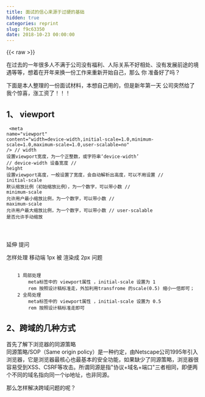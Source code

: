 ```yaml
---
title: 面试的信心来源于过硬的基础
hidden: true
categories: reprint
slug: f9c63350
date: 2018-10-23 00:00:00
---
```


{{< raw >}}

                    
<p>在过去的一年很多人不满于公司没有福利、人际关系不好相处、没有发展前途的境遇等等，想着在开年来换一份工作来重新开始自己，那么 你 准备好了吗？</p>
<p>下面是本人整理的一份面试材料，本想自己用的，但是新年第一天 公司突然给了我个惊喜，涨工资了！！！</p>
<h2 id="articleHeader0">1、 viewport</h2>
<div class="widget-codetool" style="display:none;">
      <div class="widget-codetool--inner">
      <span class="selectCode code-tool" data-toggle="tooltip" data-placement="top" title="" data-original-title="全选"></span>
      <span type="button" class="copyCode code-tool" data-toggle="tooltip" data-placement="top" data-clipboard-text="    <meta name=&quot;viewport&quot; content=&quot;width=device-width,initial-scale=1.0,minimum-scale=1.0,maximum-scale=1.0,user-scalable=no&quot; />
    // width    设置viewport宽度，为一个正整数，或字符串‘device-width’
    // device-width  设备宽度
    // height   设置viewport高度，一般设置了宽度，会自动解析出高度，可以不用设置
    // initial-scale    默认缩放比例（初始缩放比例），为一个数字，可以带小数
    // minimum-scale    允许用户最小缩放比例，为一个数字，可以带小数
    // maximum-scale    允许用户最大缩放比例，为一个数字，可以带小数
    // user-scalable    是否允许手动缩放

" title="" data-original-title="复制"></span>
      <span type="button" class="saveToNote code-tool" data-toggle="tooltip" data-placement="top" title="" data-original-title="放进笔记"></span>
      </div>
      </div><pre class="hljs maxima"><code>    &lt;meta name=<span class="hljs-string">"viewport"</span> <span class="hljs-built_in">content</span>=<span class="hljs-string">"width=device-width,initial-scale=1.0,minimum-scale=1.0,maximum-scale=1.0,user-scalable=no"</span> /&gt;
    // <span class="hljs-built_in">width</span>    设置viewport宽度，为一个正整数，或字符串‘device-<span class="hljs-built_in">width</span>’
    // device-<span class="hljs-built_in">width</span>  设备宽度
    // <span class="hljs-built_in">height</span>   设置viewport高度，一般设置了宽度，会自动解析出高度，可以不用设置
    // initial-<span class="hljs-built_in">scale</span>    默认缩放比例（初始缩放比例），为一个数字，可以带小数
    // minimum-<span class="hljs-built_in">scale</span>    允许用户最小缩放比例，为一个数字，可以带小数
    // maximum-<span class="hljs-built_in">scale</span>    允许用户最大缩放比例，为一个数字，可以带小数
    // user-scalable    是否允许手动缩放

</code></pre>
<p>延伸 提问</p>
<p>怎样处理 移动端 1px 被 渲染成 2px 问题</p>
<div class="widget-codetool" style="display:none;">
      <div class="widget-codetool--inner">
      <span class="selectCode code-tool" data-toggle="tooltip" data-placement="top" title="" data-original-title="全选"></span>
      <span type="button" class="copyCode code-tool" data-toggle="tooltip" data-placement="top" data-clipboard-text="
    1 局部处理
        meta标签中的 viewport属性 ，initial-scale 设置为 1 
        rem 按照设计稿标准走，外加利用transfrome 的scale(0.5) 缩小一倍即可；
    2 全局处理
        meta标签中的 viewport属性 ，initial-scale 设置为 0.5
        rem 按照设计稿标准走即可" title="" data-original-title="复制"></span>
      <span type="button" class="saveToNote code-tool" data-toggle="tooltip" data-placement="top" title="" data-original-title="放进笔记"></span>
      </div>
      </div><pre class="hljs dos"><code>
    <span class="hljs-number">1</span> 局部处理
        meta标签中的 viewport属性 ，initial-scale 设置为 <span class="hljs-number">1</span> 
<span class="hljs-comment">        rem 按照设计稿标准走，外加利用transfrome 的scale(0.5) 缩小一倍即可；</span>
    <span class="hljs-number">2</span> 全局处理
        meta标签中的 viewport属性 ，initial-scale 设置为 <span class="hljs-number">0</span>.<span class="hljs-number">5</span>
<span class="hljs-comment">        rem 按照设计稿标准走即可</span></code></pre>
<h2 id="articleHeader1">2、跨域的几种方式</h2>
<p>首先了解下浏览器的同源策略<br>   同源策略/SOP（Same origin policy）是一种约定，由Netscape公司1995年引入浏览器，它是浏览器最核心也最基本的安全功能，如果缺少了同源策略，浏览器很容易受到XSS、CSRF等攻击。所谓同源是指"协议+域名+端口"三者相同，即便两个不同的域名指向同一个ip地址，也非同源。</p>
<p>那么怎样解决跨域问题的呢？</p>
<div class="widget-codetool" style="display:none;">
      <div class="widget-codetool--inner">
      <span class="selectCode code-tool" data-toggle="tooltip" data-placement="top" title="" data-original-title="全选"></span>
      <span type="button" class="copyCode code-tool" data-toggle="tooltip" data-placement="top" data-clipboard-text="    1 通过jsonp跨域
        1.）原生实现：
         <script>
            var script = document.createElement('script');
            script.type = 'text/javascript';
        
            // 传参并指定回调执行函数为onBack
            script.src = 'http://www.....:8080/login?user=admin&amp;callback=onBack';
            document.head.appendChild(script);
        
            // 回调执行函数
            function onBack(res) {
                alert(JSON.stringify(res));
            }
         </script>
    2、 document.domain + iframe跨域  
        此方案仅限主域相同，子域不同的跨域应用场景。
        1.）父窗口：(http://www.domain.com/a.html)

            <iframe id=&quot;iframe&quot; src=&quot;http://child.domain.com/b.html&quot;></iframe>
            <script>
                document.domain = 'domain.com';
                var user = 'admin';
            </script>
            2.）子窗口：(http://child.domain.com/b.html)
            
            <script>
                document.domain = 'domain.com';
                // 获取父窗口中变量
                alert('get js data from parent ---> ' + window.parent.user);
            </script>

        弊端：请看下面渲染加载优化

    3、 nginx代理跨域
    4、 nodejs中间件代理跨域
    5、 后端在头部信息里面设置安全域名
    
    更多跨域的具体内容请看  https://segmentfault.com/a/1190000011145364
    " title="" data-original-title="复制"></span>
      <span type="button" class="saveToNote code-tool" data-toggle="tooltip" data-placement="top" title="" data-original-title="放进笔记"></span>
      </div>
      </div><pre class="hljs xml"><code>    1 通过jsonp跨域
        1.）原生实现：
         <span class="hljs-tag">&lt;<span class="hljs-name">script</span>&gt;</span><span class="javascript">
            <span class="hljs-keyword">var</span> script = <span class="hljs-built_in">document</span>.createElement(<span class="hljs-string">'script'</span>);
            script.type = <span class="hljs-string">'text/javascript'</span>;
        
            <span class="hljs-comment">// 传参并指定回调执行函数为onBack</span>
            script.src = <span class="hljs-string">'http://www.....:8080/login?user=admin&amp;callback=onBack'</span>;
            <span class="hljs-built_in">document</span>.head.appendChild(script);
        
            <span class="hljs-comment">// 回调执行函数</span>
            <span class="hljs-function"><span class="hljs-keyword">function</span> <span class="hljs-title">onBack</span>(<span class="hljs-params">res</span>) </span>{
                alert(<span class="hljs-built_in">JSON</span>.stringify(res));
            }
         </span><span class="hljs-tag">&lt;/<span class="hljs-name">script</span>&gt;</span>
    2、 document.domain + iframe跨域  
        此方案仅限主域相同，子域不同的跨域应用场景。
        1.）父窗口：(http://www.domain.com/a.html)

            <span class="hljs-tag">&lt;<span class="hljs-name">iframe</span> <span class="hljs-attr">id</span>=<span class="hljs-string">"iframe"</span> <span class="hljs-attr">src</span>=<span class="hljs-string">"http://child.domain.com/b.html"</span>&gt;</span><span class="hljs-tag">&lt;/<span class="hljs-name">iframe</span>&gt;</span>
            <span class="hljs-tag">&lt;<span class="hljs-name">script</span>&gt;</span><span class="javascript">
                <span class="hljs-built_in">document</span>.domain = <span class="hljs-string">'domain.com'</span>;
                <span class="hljs-keyword">var</span> user = <span class="hljs-string">'admin'</span>;
            </span><span class="hljs-tag">&lt;/<span class="hljs-name">script</span>&gt;</span>
            2.）子窗口：(http://child.domain.com/b.html)
            
            <span class="hljs-tag">&lt;<span class="hljs-name">script</span>&gt;</span><span class="javascript">
                <span class="hljs-built_in">document</span>.domain = <span class="hljs-string">'domain.com'</span>;
                <span class="hljs-comment">// 获取父窗口中变量</span>
                alert(<span class="hljs-string">'get js data from parent ---&gt; '</span> + <span class="hljs-built_in">window</span>.parent.user);
            </span><span class="hljs-tag">&lt;/<span class="hljs-name">script</span>&gt;</span>

        弊端：请看下面渲染加载优化

    3、 nginx代理跨域
    4、 nodejs中间件代理跨域
    5、 后端在头部信息里面设置安全域名
    
    更多跨域的具体内容请看  https://segmentfault.com/a/1190000011145364
    </code></pre>
<h2 id="articleHeader2">3、 渲染优化</h2>
<div class="widget-codetool" style="display:none;">
      <div class="widget-codetool--inner">
      <span class="selectCode code-tool" data-toggle="tooltip" data-placement="top" title="" data-original-title="全选"></span>
      <span type="button" class="copyCode code-tool" data-toggle="tooltip" data-placement="top" data-clipboard-text="    1.禁止使用iframe（阻塞父文档onload事件）；
        *iframe会阻塞主页面的Onload事件；
        *搜索引擎的检索程序无法解读这种页面，不利于SEO;
        *iframe和主页面共享连接池，而浏览器对相同域的连接有限制，所以会影响页面的并行加载。

        使用iframe之前需要考虑这两个缺点。如果需要使用iframe，最好是通过javascript
        动态给iframe添加src属性值，这样可以绕开以上两个问题。

    2.禁止使用gif图片实现loading效果（降低CPU消耗，提升渲染性能）；
    3、使用CSS3代码代替JS动画（尽可能避免重绘重排以及回流）；
    4、对于一些小图标，可以使用base64位编码，以减少网络请求。但不建议大图使用，比较耗费CPU；
            小图标优势在于：
                1.减少HTTP请求；
                2.避免文件跨域；
                3.修改及时生效；

    5、页面头部的<style></style> 会阻塞页面；（因为 Renderer进程中 JS线程和渲染线程是互斥的）；
    6、页面头部<script</script> 会阻塞页面；（因为 Renderer进程中 JS线程和渲染线程是互斥的）；
    7、页面中空的 href 和 src 会阻塞页面其他资源的加载 (阻塞下载进程)；
    
    8、网页Gzip，CDN托管，data缓存 ，图片服务器；
    9、前端模板 JS+数据，减少由于HTML标签导致的带宽浪费，前端用变量保存AJAX请求结果，每次操作本地变量，不用请求，减少请求次数
    10、用innerHTML代替DOM操作，减少DOM操作次数，优化javascript性能。
    11、当需要设置的样式很多时设置className而不是直接操作style。
    12、少用全局变量、缓存DOM节点查找的结果。减少IO读取操作。
    13、避免使用CSS Expression（css表达式)又称Dynamic properties(动态属性)。
    14、图片预加载，将样式表放在顶部，将脚本放在底部  加上时间戳。

    15、 避免在页面的主体布局中使用table，table要等其中的内容完全下载之后才会显示出来，显示比div+css布局慢。
        对普通的网站有一个统一的思路，就是尽量向前端优化、减少数据库操作、减少磁盘IO。
            向前端优化指的是，在不影响功能和体验的情况下，能在浏览器执行的不要在服务端执行，
            能在缓存服务器上直接返回的不要到应用服务器，程序能直接取得的结果不要到外部取得，
            本机内能取得的数据不要到远程取，内存能取到的不要到磁盘取，缓存中有的不要去数据库查询。
            减少数据库操作指减少更新次数、缓存结果减少查询次数、将数据库执行的操作尽可能的让你的程序完成（例如join查询），
            减少磁盘IO指尽量不使用文件系统作为缓存、减少读写文件次数等。程序优化永远要优化慢的部分，换语言是无法“优化”的。
            " title="" data-original-title="复制"></span>
      <span type="button" class="saveToNote code-tool" data-toggle="tooltip" data-placement="top" title="" data-original-title="放进笔记"></span>
      </div>
      </div><pre class="hljs lsl"><code>    <span class="hljs-number">1.</span>禁止使用iframe（阻塞父文档onload事件）；
        *iframe会阻塞主页面的Onload事件；
        *搜索引擎的检索程序无法解读这种页面，不利于SEO;
        *iframe和主页面共享连接池，而浏览器对相同域的连接有限制，所以会影响页面的并行加载。

        使用iframe之前需要考虑这两个缺点。如果需要使用iframe，最好是通过javascript
        动态给iframe添加src属性值，这样可以绕开以上两个问题。

    <span class="hljs-number">2.</span>禁止使用gif图片实现loading效果（降低CPU消耗，提升渲染性能）；
    <span class="hljs-number">3</span>、使用CSS3代码代替JS动画（尽可能避免重绘重排以及回流）；
    <span class="hljs-number">4</span>、对于一些小图标，可以使用base64位编码，以减少网络请求。但不建议大图使用，比较耗费CPU；
            小图标优势在于：
                <span class="hljs-number">1.</span>减少HTTP请求；
                <span class="hljs-number">2.</span>避免文件跨域；
                <span class="hljs-number">3.</span>修改及时生效；

    <span class="hljs-number">5</span>、页面头部的&lt;style&gt;&lt;/style&gt; 会阻塞页面；（因为 Renderer进程中 JS线程和渲染线程是互斥的）；
    <span class="hljs-number">6</span>、页面头部&lt;script&lt;/script&gt; 会阻塞页面；（因为 Renderer进程中 JS线程和渲染线程是互斥的）；
    <span class="hljs-number">7</span>、页面中空的 href 和 src 会阻塞页面其他资源的加载 (阻塞下载进程)；
    
    <span class="hljs-number">8</span>、网页Gzip，CDN托管，data缓存 ，图片服务器；
    <span class="hljs-number">9</span>、前端模板 JS+数据，减少由于HTML标签导致的带宽浪费，前端用变量保存AJAX请求结果，每次操作本地变量，不用请求，减少请求次数
    <span class="hljs-number">10</span>、用innerHTML代替DOM操作，减少DOM操作次数，优化javascript性能。
    <span class="hljs-number">11</span>、当需要设置的样式很多时设置className而不是直接操作style。
    <span class="hljs-number">12</span>、少用全局变量、缓存DOM节点查找的结果。减少IO读取操作。
    <span class="hljs-number">13</span>、避免使用CSS Expression（css表达式)又称Dynamic properties(动态属性)。
    <span class="hljs-number">14</span>、图片预加载，将样式表放在顶部，将脚本放在底部  加上时间戳。

    <span class="hljs-number">15</span>、 避免在页面的主体布局中使用table，table要等其中的内容完全下载之后才会显示出来，显示比div+css布局慢。
        对普通的网站有一个统一的思路，就是尽量向前端优化、减少数据库操作、减少磁盘IO。
            向前端优化指的是，在不影响功能和体验的情况下，能在浏览器执行的不要在服务端执行，
            能在缓存服务器上直接返回的不要到应用服务器，程序能直接取得的结果不要到外部取得，
            本机内能取得的数据不要到远程取，内存能取到的不要到磁盘取，缓存中有的不要去数据库查询。
            减少数据库操作指减少更新次数、缓存结果减少查询次数、将数据库执行的操作尽可能的让你的程序完成（例如join查询），
            减少磁盘IO指尽量不使用文件系统作为缓存、减少读写文件次数等。程序优化永远要优化慢的部分，换语言是无法“优化”的。
            </code></pre>
<h2 id="articleHeader3">4、事件的各个阶段</h2>
<div class="widget-codetool" style="display:none;">
      <div class="widget-codetool--inner">
      <span class="selectCode code-tool" data-toggle="tooltip" data-placement="top" title="" data-original-title="全选"></span>
      <span type="button" class="copyCode code-tool" data-toggle="tooltip" data-placement="top" data-clipboard-text="1：捕获阶段 ---> 2：目标阶段 ---> 3：冒泡阶段
document   ---> target目标 ----> document

由此，addEventListener的第三个参数设置为true和false的区别已经非常清晰了：

true表示该元素在事件的“捕获阶段”（由外往内传递时）响应事件；

false表示该元素在事件的“冒泡阶段”（由内向外传递时）响应事件。
" title="" data-original-title="复制"></span>
      <span type="button" class="saveToNote code-tool" data-toggle="tooltip" data-placement="top" title="" data-original-title="放进笔记"></span>
      </div>
      </div><pre class="hljs livescript"><code><span class="hljs-number">1</span>：捕获阶段 -<span class="hljs-function">--&gt;</span> <span class="hljs-number">2</span>：目标阶段 -<span class="hljs-function">--&gt;</span> <span class="hljs-number">3</span>：冒泡阶段
<span class="hljs-built_in">document</span>   -<span class="hljs-function">--&gt;</span> target目标 --<span class="hljs-function">--&gt;</span> <span class="hljs-built_in">document</span>

由此，addEventListener的第三个参数设置为<span class="hljs-literal">true</span>和<span class="hljs-literal">false</span>的区别已经非常清晰了：

<span class="hljs-literal">true</span>表示该元素在事件的“捕获阶段”（由外往内传递时）响应事件；

<span class="hljs-literal">false</span>表示该元素在事件的“冒泡阶段”（由内向外传递时）响应事件。
</code></pre>
<h2 id="articleHeader4">5、let var const</h2>
<div class="widget-codetool" style="display:none;">
      <div class="widget-codetool--inner">
      <span class="selectCode code-tool" data-toggle="tooltip" data-placement="top" title="" data-original-title="全选"></span>
      <span type="button" class="copyCode code-tool" data-toggle="tooltip" data-placement="top" data-clipboard-text="let 允许你声明一个作用域被限制在块级中的变量、语句或者表达式
    let绑定不受变量提升的约束，这意味着let声明不会被提升到当前
    该变量处于从块开始到初始化处理的“暂存死区”。

var 声明变量的作用域限制在其声明位置的上下文中，而非声明变量总是全局的
    由于变量声明（以及其他声明）总是在任意代码执行之前处理的，所以在代码中的任意位置声明变量总是等效于在代码开头声明
    
const 声明创建一个值的只读引用 (即指针)
    这里就要介绍下 JS 常用类型 
    String、Number、Boolean、Array、Object、Null、Undefined
    其中基本类型 有 Undefined、Null、Boolean、Number、String，保存在栈中；
    复合类型 有 Array、Object ，保存在堆中；
    
    基本数据当值发生改变时，那么其对应的指针也将发生改变，故造成 const申明基本数据类型时，
    再将其值改变时，将会造成报错， 例如 const a = 3 ; a = 5 时 将会报错；
    但是如果是复合类型时，如果只改变复合类型的其中某个Value项时， 将还是正常使用；
" title="" data-original-title="复制"></span>
      <span type="button" class="saveToNote code-tool" data-toggle="tooltip" data-placement="top" title="" data-original-title="放进笔记"></span>
      </div>
      </div><pre class="hljs javascript"><code><span class="hljs-keyword">let</span> 允许你声明一个作用域被限制在块级中的变量、语句或者表达式
    <span class="hljs-keyword">let</span>绑定不受变量提升的约束，这意味着<span class="hljs-keyword">let</span>声明不会被提升到当前
    该变量处于从块开始到初始化处理的“暂存死区”。

<span class="hljs-keyword">var</span> 声明变量的作用域限制在其声明位置的上下文中，而非声明变量总是全局的
    由于变量声明（以及其他声明）总是在任意代码执行之前处理的，所以在代码中的任意位置声明变量总是等效于在代码开头声明
    
<span class="hljs-keyword">const</span> 声明创建一个值的只读引用 (即指针)
    这里就要介绍下 JS 常用类型 
    <span class="hljs-built_in">String</span>、<span class="hljs-built_in">Number</span>、<span class="hljs-built_in">Boolean</span>、<span class="hljs-built_in">Array</span>、<span class="hljs-built_in">Object</span>、Null、Undefined
    其中基本类型 有 Undefined、Null、<span class="hljs-built_in">Boolean</span>、<span class="hljs-built_in">Number</span>、<span class="hljs-built_in">String</span>，保存在栈中；
    复合类型 有 <span class="hljs-built_in">Array</span>、<span class="hljs-built_in">Object</span> ，保存在堆中；
    
    基本数据当值发生改变时，那么其对应的指针也将发生改变，故造成 <span class="hljs-keyword">const</span>申明基本数据类型时，
    再将其值改变时，将会造成报错， 例如 <span class="hljs-keyword">const</span> a = <span class="hljs-number">3</span> ; a = <span class="hljs-number">5</span> 时 将会报错；
    但是如果是复合类型时，如果只改变复合类型的其中某个Value项时， 将还是正常使用；
</code></pre>
<h2 id="articleHeader5">6、箭头函数</h2>
<div class="widget-codetool" style="display:none;">
      <div class="widget-codetool--inner">
      <span class="selectCode code-tool" data-toggle="tooltip" data-placement="top" title="" data-original-title="全选"></span>
      <span type="button" class="copyCode code-tool" data-toggle="tooltip" data-placement="top" data-clipboard-text="    语法比函数表达式更短，并且不绑定自己的this，arguments，super或 new.target。这些函数表达式最适合用于非方法函数，并且它们不能用作构造函数。
    " title="" data-original-title="复制"></span>
      <span type="button" class="saveToNote code-tool" data-toggle="tooltip" data-placement="top" title="" data-original-title="放进笔记"></span>
      </div>
      </div><pre class="hljs aspectj"><code>    语法比函数表达式更短，并且不绑定自己的<span class="hljs-keyword">this</span>，arguments，<span class="hljs-keyword">super</span>或 <span class="hljs-keyword">new</span>.<span class="hljs-keyword">target</span>。这些函数表达式最适合用于非方法函数，并且它们不能用作构造函数。
    </code></pre>
<h2 id="articleHeader6">7、快速的让一个数组乱序</h2>
<div class="widget-codetool" style="display:none;">
      <div class="widget-codetool--inner">
      <span class="selectCode code-tool" data-toggle="tooltip" data-placement="top" title="" data-original-title="全选"></span>
      <span type="button" class="copyCode code-tool" data-toggle="tooltip" data-placement="top" data-clipboard-text="    var arr = [1,2,3,4,5,6,7,8,9,10];
    arr.sort(function(){
        return Math.random() - 0.5;
    })
    console.log(arr);
" title="" data-original-title="复制"></span>
      <span type="button" class="saveToNote code-tool" data-toggle="tooltip" data-placement="top" title="" data-original-title="放进笔记"></span>
      </div>
      </div><pre class="hljs lsl"><code>    var arr = [<span class="hljs-number">1</span>,<span class="hljs-number">2</span>,<span class="hljs-number">3</span>,<span class="hljs-number">4</span>,<span class="hljs-number">5</span>,<span class="hljs-number">6</span>,<span class="hljs-number">7</span>,<span class="hljs-number">8</span>,<span class="hljs-number">9</span>,<span class="hljs-number">10</span>];
    arr.sort(function(){
        return Math.random() - <span class="hljs-number">0.5</span>;
    })
    console.log(arr);
</code></pre>
<p>此处解释：（语言组织能力不足，请勿吐槽）</p>
<p><span class="img-wrap"><img src="https://static.alili.tech/img/remote/1460000013331110?w=773&amp;h=784" src="https://static.alili.tech/img/remote/1460000013331110?w=773&amp;h=784" alt="" title="" style="cursor: pointer; display: inline;"></span></p>
<div class="widget-codetool" style="display:none;">
      <div class="widget-codetool--inner">
      <span class="selectCode code-tool" data-toggle="tooltip" data-placement="top" title="" data-original-title="全选"></span>
      <span type="button" class="copyCode code-tool" data-toggle="tooltip" data-placement="top" data-clipboard-text="首先： 当return 的值

    小于 0 ，那么 a 会被排列到 b 之前；
    等于 0 ， a 和 b 的相对位置不变；
    大于 0 ， b 会被排列到 a 之前；

这里你会 发现起始 的时候数组是正序排列，每当进行一次排列的时候， 都会先随机一个随机数 
（注意这里的每一次排列 指 每一个红框指一次排列， 共9次排列 ， 一次排列中可能存在多次比较）；

当一次排列的 随机数大于0.5 时 将会进行第二次比较， 当第二次随机数 仍然大于0.5 时 ，
    将会再 进行一次比较， 直到 随机数大于0.5 或者排列到第一位；

当一次排列的 随机数 小于0.5时 当前比较的两项 索引将不会改变 ，继续下一次 的排列；
" title="" data-original-title="复制"></span>
      <span type="button" class="saveToNote code-tool" data-toggle="tooltip" data-placement="top" title="" data-original-title="放进笔记"></span>
      </div>
      </div><pre class="hljs stylus"><code>首先： 当return 的值

    小于 <span class="hljs-number">0</span> ，那么 <span class="hljs-selector-tag">a</span> 会被排列到 <span class="hljs-selector-tag">b</span> 之前；
    等于 <span class="hljs-number">0</span> ， <span class="hljs-selector-tag">a</span> 和 <span class="hljs-selector-tag">b</span> 的相对位置不变；
    大于 <span class="hljs-number">0</span> ， <span class="hljs-selector-tag">b</span> 会被排列到 <span class="hljs-selector-tag">a</span> 之前；

这里你会 发现起始 的时候数组是正序排列，每当进行一次排列的时候， 都会先随机一个随机数 
（注意这里的每一次排列 指 每一个红框指一次排列， 共<span class="hljs-number">9</span>次排列 ， 一次排列中可能存在多次比较）；

当一次排列的 随机数大于<span class="hljs-number">0.5</span> 时 将会进行第二次比较， 当第二次随机数 仍然大于<span class="hljs-number">0.5</span> 时 ，
    将会再 进行一次比较， 直到 随机数大于<span class="hljs-number">0.5</span> 或者排列到第一位；

当一次排列的 随机数 小于<span class="hljs-number">0.5</span>时 当前比较的两项 索引将不会改变 ，继续下一次 的排列；
</code></pre>
<h2 id="articleHeader7">8、字体font-family</h2>
<div class="widget-codetool" style="display:none;">
      <div class="widget-codetool--inner">
      <span class="selectCode code-tool" data-toggle="tooltip" data-placement="top" title="" data-original-title="全选"></span>
      <span type="button" class="copyCode code-tool" data-toggle="tooltip" data-placement="top" data-clipboard-text="    @ 宋体      SimSun
    @ 黑体      SimHei
    @ 微信雅黑   Microsoft Yahei
    @ 微软正黑体 Microsoft JhengHei
    @ 新宋体    NSimSun
    @ 新细明体  MingLiU
    @ 细明体    MingLiU
    @ 标楷体    DFKai-SB
    @ 仿宋     FangSong
    @ 楷体     KaiTi
    @ 仿宋_GB2312  FangSong_GB2312
    @ 楷体_GB2312  KaiTi_GB2312  
    @
    @ 说明：中文字体多数使用宋体、雅黑，英文用Helvetica
    
    body { font-family: Microsoft Yahei,SimSun,Helvetica; } " title="" data-original-title="复制"></span>
      <span type="button" class="saveToNote code-tool" data-toggle="tooltip" data-placement="top" title="" data-original-title="放进笔记"></span>
      </div>
      </div><pre class="hljs python"><code><span class="hljs-meta">    @ 宋体      SimSun</span>
<span class="hljs-meta">    @ 黑体      SimHei</span>
<span class="hljs-meta">    @ 微信雅黑   Microsoft Yahei</span>
<span class="hljs-meta">    @ 微软正黑体 Microsoft JhengHei</span>
<span class="hljs-meta">    @ 新宋体    NSimSun</span>
<span class="hljs-meta">    @ 新细明体  MingLiU</span>
<span class="hljs-meta">    @ 细明体    MingLiU</span>
<span class="hljs-meta">    @ 标楷体    DFKai-SB</span>
<span class="hljs-meta">    @ 仿宋     FangSong</span>
<span class="hljs-meta">    @ 楷体     KaiTi</span>
<span class="hljs-meta">    @ 仿宋_GB2312  FangSong_GB2312</span>
<span class="hljs-meta">    @ 楷体_GB2312  KaiTi_GB2312  </span>
<span class="hljs-meta">    @</span>
<span class="hljs-meta">    @ 说明：中文字体多数使用宋体、雅黑，英文用Helvetica</span>
    
    body { font-family: Microsoft Yahei,SimSun,Helvetica; } </code></pre>
<h2 id="articleHeader8">9、可能用到的meta标签</h2>
<div class="widget-codetool" style="display:none;">
      <div class="widget-codetool--inner">
      <span class="selectCode code-tool" data-toggle="tooltip" data-placement="top" title="" data-original-title="全选"></span>
      <span type="button" class="copyCode code-tool" data-toggle="tooltip" data-placement="top" data-clipboard-text="    
    <!-- 设置缩放 -->
    <meta name=&quot;viewport&quot; content=&quot;width=device-width, initial-scale=1, user-scalable=no, minimal-ui&quot; />
    <!-- 可隐藏地址栏，仅针对IOS的Safari（注：IOS7.0版本以后，safari上已看不到效果） -->
    <meta name=&quot;apple-mobile-web-app-capable&quot; content=&quot;yes&quot; />
    <!-- 仅针对IOS的Safari顶端状态条的样式（可选default/black/black-translucent ） -->
    <meta name=&quot;apple-mobile-web-app-status-bar-style&quot; content=&quot;black&quot; />
    <!-- IOS中禁用将数字识别为电话号码/忽略Android平台中对邮箱地址的识别 -->
    <meta name=&quot;format-detection&quot;content=&quot;telephone=no, email=no&quot; />

    其他meta标签
    <!-- 启用360浏览器的极速模式(webkit) -->
    <meta name=&quot;renderer&quot; content=&quot;webkit&quot;>
    <!-- 避免IE使用兼容模式 -->
    <meta http-equiv=&quot;X-UA-Compatible&quot; content=&quot;IE=edge&quot;>
    <!-- 针对手持设备优化，主要是针对一些老的不识别viewport的浏览器，比如黑莓 -->
    <meta name=&quot;HandheldFriendly&quot; content=&quot;true&quot;>
    <!-- 微软的老式浏览器 -->
    <meta name=&quot;MobileOptimized&quot; content=&quot;320&quot;>
    <!-- uc强制竖屏 -->
    <meta name=&quot;screen-orientation&quot; content=&quot;portrait&quot;>
    <!-- QQ强制竖屏 -->
    <meta name=&quot;x5-orientation&quot; content=&quot;portrait&quot;>
    <!-- UC强制全屏 -->
    <meta name=&quot;full-screen&quot; content=&quot;yes&quot;>
    <!-- QQ强制全屏 -->
    <meta name=&quot;x5-fullscreen&quot; content=&quot;true&quot;>
    <!-- UC应用模式 -->
    <meta name=&quot;browsermode&quot; content=&quot;application&quot;>
    <!-- QQ应用模式 -->
    <meta name=&quot;x5-page-mode&quot; content=&quot;app&quot;>
    <!-- windows phone 点击无高光 -->
    <meta name=&quot;msapplication-tap-highlight&quot; content=&quot;no&quot;>
" title="" data-original-title="复制"></span>
      <span type="button" class="saveToNote code-tool" data-toggle="tooltip" data-placement="top" title="" data-original-title="放进笔记"></span>
      </div>
      </div><pre class="hljs xml"><code>    
    <span class="hljs-comment">&lt;!-- 设置缩放 --&gt;</span>
    <span class="hljs-tag">&lt;<span class="hljs-name">meta</span> <span class="hljs-attr">name</span>=<span class="hljs-string">"viewport"</span> <span class="hljs-attr">content</span>=<span class="hljs-string">"width=device-width, initial-scale=1, user-scalable=no, minimal-ui"</span> /&gt;</span>
    <span class="hljs-comment">&lt;!-- 可隐藏地址栏，仅针对IOS的Safari（注：IOS7.0版本以后，safari上已看不到效果） --&gt;</span>
    <span class="hljs-tag">&lt;<span class="hljs-name">meta</span> <span class="hljs-attr">name</span>=<span class="hljs-string">"apple-mobile-web-app-capable"</span> <span class="hljs-attr">content</span>=<span class="hljs-string">"yes"</span> /&gt;</span>
    <span class="hljs-comment">&lt;!-- 仅针对IOS的Safari顶端状态条的样式（可选default/black/black-translucent ） --&gt;</span>
    <span class="hljs-tag">&lt;<span class="hljs-name">meta</span> <span class="hljs-attr">name</span>=<span class="hljs-string">"apple-mobile-web-app-status-bar-style"</span> <span class="hljs-attr">content</span>=<span class="hljs-string">"black"</span> /&gt;</span>
    <span class="hljs-comment">&lt;!-- IOS中禁用将数字识别为电话号码/忽略Android平台中对邮箱地址的识别 --&gt;</span>
    <span class="hljs-tag">&lt;<span class="hljs-name">meta</span> <span class="hljs-attr">name</span>=<span class="hljs-string">"format-detection"</span><span class="hljs-attr">content</span>=<span class="hljs-string">"telephone=no, email=no"</span> /&gt;</span>

    其他meta标签
    <span class="hljs-comment">&lt;!-- 启用360浏览器的极速模式(webkit) --&gt;</span>
    <span class="hljs-tag">&lt;<span class="hljs-name">meta</span> <span class="hljs-attr">name</span>=<span class="hljs-string">"renderer"</span> <span class="hljs-attr">content</span>=<span class="hljs-string">"webkit"</span>&gt;</span>
    <span class="hljs-comment">&lt;!-- 避免IE使用兼容模式 --&gt;</span>
    <span class="hljs-tag">&lt;<span class="hljs-name">meta</span> <span class="hljs-attr">http-equiv</span>=<span class="hljs-string">"X-UA-Compatible"</span> <span class="hljs-attr">content</span>=<span class="hljs-string">"IE=edge"</span>&gt;</span>
    <span class="hljs-comment">&lt;!-- 针对手持设备优化，主要是针对一些老的不识别viewport的浏览器，比如黑莓 --&gt;</span>
    <span class="hljs-tag">&lt;<span class="hljs-name">meta</span> <span class="hljs-attr">name</span>=<span class="hljs-string">"HandheldFriendly"</span> <span class="hljs-attr">content</span>=<span class="hljs-string">"true"</span>&gt;</span>
    <span class="hljs-comment">&lt;!-- 微软的老式浏览器 --&gt;</span>
    <span class="hljs-tag">&lt;<span class="hljs-name">meta</span> <span class="hljs-attr">name</span>=<span class="hljs-string">"MobileOptimized"</span> <span class="hljs-attr">content</span>=<span class="hljs-string">"320"</span>&gt;</span>
    <span class="hljs-comment">&lt;!-- uc强制竖屏 --&gt;</span>
    <span class="hljs-tag">&lt;<span class="hljs-name">meta</span> <span class="hljs-attr">name</span>=<span class="hljs-string">"screen-orientation"</span> <span class="hljs-attr">content</span>=<span class="hljs-string">"portrait"</span>&gt;</span>
    <span class="hljs-comment">&lt;!-- QQ强制竖屏 --&gt;</span>
    <span class="hljs-tag">&lt;<span class="hljs-name">meta</span> <span class="hljs-attr">name</span>=<span class="hljs-string">"x5-orientation"</span> <span class="hljs-attr">content</span>=<span class="hljs-string">"portrait"</span>&gt;</span>
    <span class="hljs-comment">&lt;!-- UC强制全屏 --&gt;</span>
    <span class="hljs-tag">&lt;<span class="hljs-name">meta</span> <span class="hljs-attr">name</span>=<span class="hljs-string">"full-screen"</span> <span class="hljs-attr">content</span>=<span class="hljs-string">"yes"</span>&gt;</span>
    <span class="hljs-comment">&lt;!-- QQ强制全屏 --&gt;</span>
    <span class="hljs-tag">&lt;<span class="hljs-name">meta</span> <span class="hljs-attr">name</span>=<span class="hljs-string">"x5-fullscreen"</span> <span class="hljs-attr">content</span>=<span class="hljs-string">"true"</span>&gt;</span>
    <span class="hljs-comment">&lt;!-- UC应用模式 --&gt;</span>
    <span class="hljs-tag">&lt;<span class="hljs-name">meta</span> <span class="hljs-attr">name</span>=<span class="hljs-string">"browsermode"</span> <span class="hljs-attr">content</span>=<span class="hljs-string">"application"</span>&gt;</span>
    <span class="hljs-comment">&lt;!-- QQ应用模式 --&gt;</span>
    <span class="hljs-tag">&lt;<span class="hljs-name">meta</span> <span class="hljs-attr">name</span>=<span class="hljs-string">"x5-page-mode"</span> <span class="hljs-attr">content</span>=<span class="hljs-string">"app"</span>&gt;</span>
    <span class="hljs-comment">&lt;!-- windows phone 点击无高光 --&gt;</span>
    <span class="hljs-tag">&lt;<span class="hljs-name">meta</span> <span class="hljs-attr">name</span>=<span class="hljs-string">"msapplication-tap-highlight"</span> <span class="hljs-attr">content</span>=<span class="hljs-string">"no"</span>&gt;</span>
</code></pre>
<h2 id="articleHeader9">10、消除transition闪屏</h2>
<div class="widget-codetool" style="display:none;">
      <div class="widget-codetool--inner">
      <span class="selectCode code-tool" data-toggle="tooltip" data-placement="top" title="" data-original-title="全选"></span>
      <span type="button" class="copyCode code-tool" data-toggle="tooltip" data-placement="top" data-clipboard-text="    .css {
        -webkit-transform-style: preserve-3d;
        -webkit-backface-visibility: hidden;
        -webkit-perspective: 1000;
    }
    过渡动画（在没有启动硬件加速的情况下）会出现抖动的现象， 以上的 解决方案只是改变 视角 来启动硬件加速的一种方式；
    启动硬件加速的 另外一种方式： 
        .css {
            -webkit-transform: translate3d(0,0,0);
            -moz-transform: translate3d(0,0,0);
            -ms-transform: translate3d(0,0,0);
            transform: translate3d(0,0,0);
        }
    
    启动硬件加速
    最常用的方式：translate3d、translateZ、transform

    opacity属性/过渡动画（需要动画执行的过程中才会创建合成层，动画没有开始或结束后元素还会回到之前的状态）

    will-chang属性（这个比较偏僻），一般配合opacity与translate使用（而且经测试，除了上述可以引发硬件加速的属性外，
    其它属性并不会变成复合层），

    弊端： 硬件加速会导致 CPU性能占用量过大，电池电量消耗加大 ；因此 尽量避免泛滥使用硬件加速。

" title="" data-original-title="复制"></span>
      <span type="button" class="saveToNote code-tool" data-toggle="tooltip" data-placement="top" title="" data-original-title="放进笔记"></span>
      </div>
      </div><pre class="hljs stylus"><code>    <span class="hljs-selector-class">.css</span> {
        -webkit-<span class="hljs-attribute">transform-style</span>: preserve-<span class="hljs-number">3</span>d;
        -webkit-<span class="hljs-attribute">backface-visibility</span>: hidden;
        -webkit-<span class="hljs-attribute">perspective</span>: <span class="hljs-number">1000</span>;
    }
    过渡动画（在没有启动硬件加速的情况下）会出现抖动的现象， 以上的 解决方案只是改变 视角 来启动硬件加速的一种方式；
    启动硬件加速的 另外一种方式： 
        <span class="hljs-selector-class">.css</span> {
            -webkit-<span class="hljs-attribute">transform</span>: translate3d(<span class="hljs-number">0</span>,<span class="hljs-number">0</span>,<span class="hljs-number">0</span>);
            -moz-<span class="hljs-attribute">transform</span>: translate3d(<span class="hljs-number">0</span>,<span class="hljs-number">0</span>,<span class="hljs-number">0</span>);
            -ms-<span class="hljs-attribute">transform</span>: translate3d(<span class="hljs-number">0</span>,<span class="hljs-number">0</span>,<span class="hljs-number">0</span>);
            <span class="hljs-attribute">transform</span>: translate3d(<span class="hljs-number">0</span>,<span class="hljs-number">0</span>,<span class="hljs-number">0</span>);
        }
    
    启动硬件加速
    最常用的方式：translate3d、translateZ、<span class="hljs-attribute">transform</span>

    <span class="hljs-attribute">opacity</span>属性/过渡动画（需要动画执行的过程中才会创建合成层，动画没有开始或结束后元素还会回到之前的状态）

    will-chang属性（这个比较偏僻），一般配合<span class="hljs-attribute">opacity</span>与translate使用（而且经测试，除了上述可以引发硬件加速的属性外，
    其它属性并不会变成复合层），

    弊端： 硬件加速会导致 CPU性能占用量过大，电池电量消耗加大 ；因此 尽量避免泛滥使用硬件加速。

</code></pre>
<h2 id="articleHeader10">11、android 4.x bug</h2>
<div class="widget-codetool" style="display:none;">
      <div class="widget-codetool--inner">
      <span class="selectCode code-tool" data-toggle="tooltip" data-placement="top" title="" data-original-title="全选"></span>
      <span type="button" class="copyCode code-tool" data-toggle="tooltip" data-placement="top" data-clipboard-text="    1.三星 Galaxy S4中自带浏览器不支持border-radius缩写
    2.同时设置border-radius和背景色的时候，背景色会溢出到圆角以外部分
    3.部分手机(如三星)，a链接支持鼠标:visited事件，也就是说链接访问后文字变为紫色
    4.android无法同时播放多音频audio
    5.oppo 的border-radius 会失效" title="" data-original-title="复制"></span>
      <span type="button" class="saveToNote code-tool" data-toggle="tooltip" data-placement="top" title="" data-original-title="放进笔记"></span>
      </div>
      </div><pre class="hljs stylus"><code>    <span class="hljs-number">1</span>.三星 Galaxy S4中自带浏览器不支持<span class="hljs-attribute">border-radius</span>缩写
    <span class="hljs-number">2</span>.同时设置<span class="hljs-attribute">border-radius</span>和背景色的时候，背景色会溢出到圆角以外部分
    <span class="hljs-number">3</span>.部分手机(如三星)，a链接支持鼠标:visited事件，也就是说链接访问后文字变为紫色
    <span class="hljs-number">4</span>.android无法同时播放多音频<span class="hljs-selector-tag">audio</span>
    <span class="hljs-number">5</span><span class="hljs-selector-class">.oppo</span> 的<span class="hljs-attribute">border-radius</span> 会失效</code></pre>
<h2 id="articleHeader11">12、JS 判断设备来源</h2>
<div class="widget-codetool" style="display:none;">
      <div class="widget-codetool--inner">
      <span class="selectCode code-tool" data-toggle="tooltip" data-placement="top" title="" data-original-title="全选"></span>
      <span type="button" class="copyCode code-tool" data-toggle="tooltip" data-placement="top" data-clipboard-text="    function deviceType(){
        var ua = navigator.userAgent;
        var agent = [&quot;Android&quot;, &quot;iPhone&quot;, &quot;SymbianOS&quot;, &quot;Windows Phone&quot;, &quot;iPad&quot;, &quot;iPod&quot;];    
        for(var i=0; i<len,len = agent.length; i++){
            if(ua.indexOf(agent[i])>0){         
                break;
            }
        }
    }
    deviceType();
    window.addEventListener('resize', function(){
        deviceType();
    })


    微信的 有些不太一样
    function isWeixin(){
        var ua = navigator.userAgent.toLowerCase();
        if(ua.match(/MicroMessenger/i)=='micromessenger'){
            return true;
        }else{
            return false;
        }
    }
" title="" data-original-title="复制"></span>
      <span type="button" class="saveToNote code-tool" data-toggle="tooltip" data-placement="top" title="" data-original-title="放进笔记"></span>
      </div>
      </div><pre class="hljs javascript"><code>    <span class="hljs-function"><span class="hljs-keyword">function</span> <span class="hljs-title">deviceType</span>(<span class="hljs-params"></span>)</span>{
        <span class="hljs-keyword">var</span> ua = navigator.userAgent;
        <span class="hljs-keyword">var</span> agent = [<span class="hljs-string">"Android"</span>, <span class="hljs-string">"iPhone"</span>, <span class="hljs-string">"SymbianOS"</span>, <span class="hljs-string">"Windows Phone"</span>, <span class="hljs-string">"iPad"</span>, <span class="hljs-string">"iPod"</span>];    
        <span class="hljs-keyword">for</span>(<span class="hljs-keyword">var</span> i=<span class="hljs-number">0</span>; i&lt;len,len = agent.length; i++){
            <span class="hljs-keyword">if</span>(ua.indexOf(agent[i])&gt;<span class="hljs-number">0</span>){         
                <span class="hljs-keyword">break</span>;
            }
        }
    }
    deviceType();
    <span class="hljs-built_in">window</span>.addEventListener(<span class="hljs-string">'resize'</span>, <span class="hljs-function"><span class="hljs-keyword">function</span>(<span class="hljs-params"></span>)</span>{
        deviceType();
    })


    微信的 有些不太一样
    <span class="hljs-function"><span class="hljs-keyword">function</span> <span class="hljs-title">isWeixin</span>(<span class="hljs-params"></span>)</span>{
        <span class="hljs-keyword">var</span> ua = navigator.userAgent.toLowerCase();
        <span class="hljs-keyword">if</span>(ua.match(<span class="hljs-regexp">/MicroMessenger/i</span>)==<span class="hljs-string">'micromessenger'</span>){
            <span class="hljs-keyword">return</span> <span class="hljs-literal">true</span>;
        }<span class="hljs-keyword">else</span>{
            <span class="hljs-keyword">return</span> <span class="hljs-literal">false</span>;
        }
    }
</code></pre>
<h2 id="articleHeader12">13、audio元素和video元素在ios和andriod中无法自动播放</h2>
<div class="widget-codetool" style="display:none;">
      <div class="widget-codetool--inner">
      <span class="selectCode code-tool" data-toggle="tooltip" data-placement="top" title="" data-original-title="全选"></span>
      <span type="button" class="copyCode code-tool" data-toggle="tooltip" data-placement="top" data-clipboard-text="    
    原因： 因为各大浏览器都为了节省流量，做出了优化，在用户没有行为动作时（交互）不予许自动播放；

    /音频，写法一
    <audio src=&quot;music/bg.mp3&quot; autoplay loop controls>你的浏览器还不支持哦</audio>
    
    //音频，写法二
    <audio controls=&quot;controls&quot;> 
        <source src=&quot;music/bg.ogg&quot; type=&quot;audio/ogg&quot;></source>
        <source src=&quot;music/bg.mp3&quot; type=&quot;audio/mpeg&quot;></source>
        优先播放音乐bg.ogg，不支持在播放bg.mp3
    </audio>
    
    //JS绑定自动播放（操作window时，播放音乐）
    $(window).one('touchstart', function(){
        music.play();
    })
    
    //微信下兼容处理
    document.addEventListener(&quot;WeixinJSBridgeReady&quot;, function () {
        music.play();
    }, false);
    
    //小结
    //1.audio元素的autoplay属性在IOS及Android上无法使用，在PC端正常；
    //2.audio元素没有设置controls时，在IOS及Android会占据空间大小，而在PC端Chrome是不会占据任何空间；
    //3.注意不要遗漏微信的兼容处理需要引用微信JS；

" title="" data-original-title="复制"></span>
      <span type="button" class="saveToNote code-tool" data-toggle="tooltip" data-placement="top" title="" data-original-title="放进笔记"></span>
      </div>
      </div><pre class="hljs scilab"><code>    
    原因： 因为各大浏览器都为了节省流量，做出了优化，在用户没有行为动作时（交互）不予许自动播放；

    /音频，写法一
    &lt;audio src=<span class="hljs-string">"music/bg.mp3"</span> autoplay loop controls&gt;你的浏览器还不支持哦&lt;/audio&gt;
    
    <span class="hljs-comment">//音频，写法二</span>
    &lt;audio controls=<span class="hljs-string">"controls"</span>&gt; 
        &lt;source src=<span class="hljs-string">"music/bg.ogg"</span> <span class="hljs-built_in">type</span>=<span class="hljs-string">"audio/ogg"</span>&gt;&lt;/source&gt;
        &lt;source src=<span class="hljs-string">"music/bg.mp3"</span> <span class="hljs-built_in">type</span>=<span class="hljs-string">"audio/mpeg"</span>&gt;&lt;/source&gt;
        优先播放音乐bg.ogg，不支持在播放bg.mp3
    &lt;/audio&gt;
    
    <span class="hljs-comment">//JS绑定自动播放（操作window时，播放音乐）</span>
    $(window).one(<span class="hljs-string">'touchstart'</span>, <span class="hljs-function"><span class="hljs-keyword">function</span><span class="hljs-params">()</span>{</span>
        music.play();
    })
    
    <span class="hljs-comment">//微信下兼容处理</span>
    document.addEventListener(<span class="hljs-string">"WeixinJSBridgeReady"</span>, <span class="hljs-function"><span class="hljs-keyword">function</span> <span class="hljs-params">()</span> {</span>
        music.play();
    }, false);
    
    <span class="hljs-comment">//小结</span>
    <span class="hljs-comment">//1.audio元素的autoplay属性在IOS及Android上无法使用，在PC端正常；</span>
    <span class="hljs-comment">//2.audio元素没有设置controls时，在IOS及Android会占据空间大小，而在PC端Chrome是不会占据任何空间；</span>
    <span class="hljs-comment">//3.注意不要遗漏微信的兼容处理需要引用微信JS；</span>

</code></pre>
<h2 id="articleHeader13">14、css实现单行文本溢出显示 ...</h2>
<p>直接上效果：相对于多行文本溢出做处理， 单行要简单多，且更容易理解。</p>
<p><span class="img-wrap"><img src="https://static.alili.tech/img/remote/1460000013331111?w=237&amp;h=56" del-src="https://static.alili.tech/v-5bbf1b3b/global/img/squares.svg" alt="" title="" style="cursor: pointer;"></span></p>
<p><strong>实现方法</strong></p>
<div class="widget-codetool" style="display:none;">
      <div class="widget-codetool--inner">
      <span class="selectCode code-tool" data-toggle="tooltip" data-placement="top" title="" data-original-title="全选"></span>
      <span type="button" class="copyCode code-tool" data-toggle="tooltip" data-placement="top" data-clipboard-text="overflow: hidden;
text-overflow:ellipsis;
white-space: nowrap;
当然还需要加宽度width属来兼容部分浏览。
" title="" data-original-title="复制"></span>
      <span type="button" class="saveToNote code-tool" data-toggle="tooltip" data-placement="top" title="" data-original-title="放进笔记"></span>
      </div>
      </div><pre class="hljs scss"><code><span class="hljs-attribute">overflow</span>: hidden;
<span class="hljs-attribute">text-overflow</span>:ellipsis;
<span class="hljs-attribute">white-space</span>: nowrap;
当然还需要加宽度<span class="hljs-attribute">width</span>属来兼容部分浏览。
</code></pre>
<h2 id="articleHeader14">15、实现多行文本溢出显示...</h2>
<p>效果：</p>
<p><span class="img-wrap"><img src="https://static.alili.tech/img/remote/1460000013331112?w=286&amp;h=136" del-src="https://static.alili.tech/v-5bbf1b3b/global/img/squares.svg" alt="" title="" style="cursor: pointer;"></span></p>
<p><strong>实现方法：</strong></p>
<div class="widget-codetool" style="display:none;">
      <div class="widget-codetool--inner">
      <span class="selectCode code-tool" data-toggle="tooltip" data-placement="top" title="" data-original-title="全选"></span>
      <span type="button" class="copyCode code-tool" data-toggle="tooltip" data-placement="top" data-clipboard-text="display: -webkit-box;
-webkit-box-orient: vertical;
-webkit-line-clamp: 3;
overflow: hidden;
" title="" data-original-title="复制"></span>
      <span type="button" class="saveToNote code-tool" data-toggle="tooltip" data-placement="top" title="" data-original-title="放进笔记"></span>
      </div>
      </div><pre class="hljs scss"><code><span class="hljs-attribute">display</span>: -webkit-box;
-webkit-box-orient: vertical;
-webkit-line-clamp: <span class="hljs-number">3</span>;
<span class="hljs-attribute">overflow</span>: hidden;
</code></pre>
<p><strong>适用范围：</strong></p>
<p>因使用了WebKit的CSS扩展属性，该方法适用于WebKit浏览器及移动端；</p>
<p><strong>注：</strong></p>
<div class="widget-codetool" style="display:none;">
      <div class="widget-codetool--inner">
      <span class="selectCode code-tool" data-toggle="tooltip" data-placement="top" title="" data-original-title="全选"></span>
      <span type="button" class="copyCode code-tool" data-toggle="tooltip" data-placement="top" data-clipboard-text="1、-webkit-line-clamp用来限制在一个块元素显示的文本的行数。 为了实现该效果，它需要组合其他的WebKit属性。常见结合属性：
2、display: -webkit-box; 必须结合的属性 ，将对象作为弹性伸缩盒子模型显示 。
3、-webkit-box-orient 必须结合的属性 ，设置或检索伸缩盒对象的子元素的排列方式 。
" title="" data-original-title="复制"></span>
      <span type="button" class="saveToNote code-tool" data-toggle="tooltip" data-placement="top" title="" data-original-title="放进笔记"></span>
      </div>
      </div><pre class="hljs gauss"><code><span class="hljs-number">1</span>、-webkit-<span class="hljs-keyword">line</span>-clamp用来限制在一个块元素显示的文本的行数。 为了实现该效果，它需要组合其他的WebKit属性。常见结合属性：
<span class="hljs-number">2</span>、display: -webkit-<span class="hljs-built_in">box</span>; 必须结合的属性 ，将对象作为弹性伸缩盒子模型显示 。
<span class="hljs-number">3</span>、-webkit-<span class="hljs-built_in">box</span>-orient 必须结合的属性 ，设置或检索伸缩盒对象的子元素的排列方式 。
</code></pre>
<p>如果你觉着这样还不够美观， 那么就接着往下看：</p>
<p><strong>效果：</strong></p>
<p><span class="img-wrap"><img src="https://static.alili.tech/img/remote/1460000013331113?w=311&amp;h=152" del-src="https://static.alili.tech/v-5bbf1b3b/global/img/squares.svg" alt="" title="" style="cursor: pointer;"></span></p>
<p>这样 是不是你想要的呢？ </p>
<p><strong>实现方法：</strong></p>
<div class="widget-codetool" style="display:none;">
      <div class="widget-codetool--inner">
      <span class="selectCode code-tool" data-toggle="tooltip" data-placement="top" title="" data-original-title="全选"></span>
      <span type="button" class="copyCode code-tool" data-toggle="tooltip" data-placement="top" data-clipboard-text="div {
    position: relative;
    line-height: 20px;
    max-height: 40px;
    overflow: hidden;
}

div:after {
    content: &quot;...&quot;; position: absolute; bottom: 0; right: 0; padding-left: 40px;
    background: -webkit-linear-gradient(left, transparent, #fff 55%);
    background: -o-linear-gradient(right, transparent, #fff 55%);
    background: -moz-linear-gradient(right, transparent, #fff 55%);
    background: linear-gradient(to right, transparent, #fff 55%);
}

不要只顾着吃，要注意胃口，此方法有个弊端 那就是 【未超出行的情况下也会出现省略号】 ，这样会不会很挫！！！ 没办法，只能结合JS 进行优化该方法了。

" title="" data-original-title="复制"></span>
      <span type="button" class="saveToNote code-tool" data-toggle="tooltip" data-placement="top" title="" data-original-title="放进笔记"></span>
      </div>
      </div><pre class="hljs css"><code><span class="hljs-selector-tag">div</span> {
    <span class="hljs-attribute">position</span>: relative;
    <span class="hljs-attribute">line-height</span>: <span class="hljs-number">20px</span>;
    <span class="hljs-attribute">max-height</span>: <span class="hljs-number">40px</span>;
    <span class="hljs-attribute">overflow</span>: hidden;
}

<span class="hljs-selector-tag">div</span><span class="hljs-selector-pseudo">:after</span> {
    <span class="hljs-attribute">content</span>: <span class="hljs-string">"..."</span>; <span class="hljs-attribute">position</span>: absolute; <span class="hljs-attribute">bottom</span>: <span class="hljs-number">0</span>; <span class="hljs-attribute">right</span>: <span class="hljs-number">0</span>; <span class="hljs-attribute">padding-left</span>: <span class="hljs-number">40px</span>;
    <span class="hljs-attribute">background</span>: <span class="hljs-built_in">-webkit-linear-gradient</span>(left, transparent, #fff 55%);
    <span class="hljs-attribute">background</span>: <span class="hljs-built_in">-o-linear-gradient</span>(right, transparent, #fff 55%);
    <span class="hljs-attribute">background</span>: <span class="hljs-built_in">-moz-linear-gradient</span>(right, transparent, #fff 55%);
    <span class="hljs-attribute">background</span>: <span class="hljs-built_in">linear-gradient</span>(to right, transparent, #fff 55%);
}

不要只顾着吃，要注意胃口，此方法有个弊端 那就是 【未超出行的情况下也会出现省略号】 ，这样会不会很挫！！！ 没办法，只能结合<span class="hljs-selector-tag">JS</span> 进行优化该方法了。

</code></pre>
<p><strong>注：</strong></p>
<div class="widget-codetool" style="display:none;">
      <div class="widget-codetool--inner">
      <span class="selectCode code-tool" data-toggle="tooltip" data-placement="top" title="" data-original-title="全选"></span>
      <span type="button" class="copyCode code-tool" data-toggle="tooltip" data-placement="top" data-clipboard-text="
1、将height设置为line-height的整数倍，防止超出的文字露出。
2、给p::after添加渐变背景可避免文字只显示一半。
3、由于ie6-7不显示content内容，所以要添加标签兼容ie6-7（如：<span>…<span/>）；兼容ie8需要将::after替换成:after。
" title="" data-original-title="复制"></span>
      <span type="button" class="saveToNote code-tool" data-toggle="tooltip" data-placement="top" title="" data-original-title="放进笔记"></span>
      </div>
      </div><pre class="hljs livecodeserver"><code>
<span class="hljs-number">1</span>、将height设置为<span class="hljs-built_in">line</span>-height的整数倍，防止超出的文字露出。
<span class="hljs-number">2</span>、给p::<span class="hljs-keyword">after</span>添加渐变背景可避免文字只显示一半。
<span class="hljs-number">3</span>、由于ie6<span class="hljs-number">-7</span>不显示content内容，所以要添加标签兼容ie6<span class="hljs-number">-7</span>（如：&lt;span&gt;…&lt;span/&gt;）；兼容ie8需要将::<span class="hljs-keyword">after</span>替换成:<span class="hljs-keyword">after</span>。
</code></pre>
<h2 id="articleHeader15">16、让图文不可复制</h2>
<p>这点应该大家 都很熟悉了， 某些时候【你懂的】为了快捷搜索答案，可是打死也不让你复制</p>
<div class="widget-codetool" style="display:none;">
      <div class="widget-codetool--inner">
      <span class="selectCode code-tool" data-toggle="tooltip" data-placement="top" title="" data-original-title="全选"></span>
      <span type="button" class="copyCode code-tool" data-toggle="tooltip" data-placement="top" data-clipboard-text="-webkit-user-select: none; 
-ms-user-select: none;
-moz-user-select: none;
-khtml-user-select: none;
user-select: none;
" title="" data-original-title="复制"></span>
      <span type="button" class="saveToNote code-tool" data-toggle="tooltip" data-placement="top" title="" data-original-title="放进笔记"></span>
      </div>
      </div><pre class="hljs sql"><code>-webkit-user-<span class="hljs-keyword">select</span>: <span class="hljs-keyword">none</span>; 
-ms-user-<span class="hljs-keyword">select</span>: <span class="hljs-keyword">none</span>;
-moz-user-<span class="hljs-keyword">select</span>: <span class="hljs-keyword">none</span>;
-khtml-user-<span class="hljs-keyword">select</span>: <span class="hljs-keyword">none</span>;
user-<span class="hljs-keyword">select</span>: <span class="hljs-keyword">none</span>;
</code></pre>
<p>那有些网页为了尊重原创，复制的文本 都会被加上一段来源说明，是如何做到的呢？问的好！ 等的就是你这个问题 -_- 。</p>
<p><strong>大致思路：</strong></p>
<div class="widget-codetool" style="display:none;">
      <div class="widget-codetool--inner">
      <span class="selectCode code-tool" data-toggle="tooltip" data-placement="top" title="" data-original-title="全选"></span>
      <span type="button" class="copyCode code-tool" data-toggle="tooltip" data-placement="top" data-clipboard-text="
1、答案区域监听copy事件，并阻止这个事件的默认行为。
2、获取选中的内容（window.getSelection()）加上版权信息，然后设置到剪切板（clipboarddata.setData()）。

" title="" data-original-title="复制"></span>
      <span type="button" class="saveToNote code-tool" data-toggle="tooltip" data-placement="top" title="" data-original-title="放进笔记"></span>
      </div>
      </div><pre class="hljs dockerfile"><code>
<span class="hljs-number">1</span>、答案区域监听<span class="hljs-keyword">copy</span><span class="bash">事件，并阻止这个事件的默认行为。
</span><span class="hljs-number">2</span>、获取选中的内容（window.getSelection()）加上版权信息，然后设置到剪切板（clipboarddata.setData()）。

</code></pre>
<h2 id="articleHeader16">17、盒子垂直水平居中</h2>
<p>这个问题好像面试必问的吔！反正我是必问的，哈哈！！！ 其实无关多少种实现思路，只要你能实现就可以！</p>
<p><strong>提供4种方法</strong></p>
<div class="widget-codetool" style="display:none;">
      <div class="widget-codetool--inner">
      <span class="selectCode code-tool" data-toggle="tooltip" data-placement="top" title="" data-original-title="全选"></span>
      <span type="button" class="copyCode code-tool" data-toggle="tooltip" data-placement="top" data-clipboard-text="1、定位 盒子宽高已知， position: absolute; left: 50%; top: 50%; margin-left:-自身一半宽度; margin-top: -自身一半高度;

2、table-cell布局 父级 display: table-cell; vertical-align: middle;  子级 margin: 0 auto;

3、定位 + transform ; 适用于 子盒子 宽高不定时； （这里是本人常用方法）
    
    position: relative / absolute;
    /*top和left偏移各为50%*/
       top: 50%;
       left: 50%;
    /*translate(-50%,-50%) 偏移自身的宽和高的-50%*/
    transform: translate(-50%, -50%); 注意这里启动了3D硬件加速哦 会增加耗电量的 （至于何是3D加速 请看浏览器进程与线程篇）

4、flex 布局
    父级： 
        /*flex 布局*/
        display: flex;
        /*实现垂直居中*/
        align-items: center;
        /*实现水平居中*/
        justify-content: center;

再加一种水平方向上居中 ：margin-left : 50% ; transform: translateX(-50%);
" title="" data-original-title="复制"></span>
      <span type="button" class="saveToNote code-tool" data-toggle="tooltip" data-placement="top" title="" data-original-title="放进笔记"></span>
      </div>
      </div><pre class="hljs scss"><code>1、定位 盒子宽高已知， <span class="hljs-attribute">position</span>: absolute; <span class="hljs-attribute">left</span>: <span class="hljs-number">50%</span>; <span class="hljs-attribute">top</span>: <span class="hljs-number">50%</span>; <span class="hljs-attribute">margin-left</span>:-自身一半宽度; <span class="hljs-attribute">margin-top</span>: -自身一半高度;

2、<span class="hljs-selector-tag">table</span>-cell布局 父级 <span class="hljs-attribute">display</span>: table-cell; <span class="hljs-attribute">vertical-align</span>: middle;  子级 <span class="hljs-attribute">margin</span>: <span class="hljs-number">0</span> auto;

3、定位 + <span class="hljs-attribute">transform</span> ; 适用于 子盒子 宽高不定时； （这里是本人常用方法）
    
    <span class="hljs-attribute">position</span>: relative / absolute;
    <span class="hljs-comment">/*top和left偏移各为50%*/</span>
       <span class="hljs-attribute">top</span>: <span class="hljs-number">50%</span>;
       <span class="hljs-attribute">left</span>: <span class="hljs-number">50%</span>;
    <span class="hljs-comment">/*translate(-50%,-50%) 偏移自身的宽和高的-50%*/</span>
    <span class="hljs-attribute">transform</span>: translate(-<span class="hljs-number">50%</span>, -<span class="hljs-number">50%</span>); 注意这里启动了3D硬件加速哦 会增加耗电量的 （至于何是3D加速 请看浏览器进程与线程篇）

4、<span class="hljs-attribute">flex</span> 布局
    父级： 
        <span class="hljs-comment">/*flex 布局*/</span>
        <span class="hljs-attribute">display</span>: flex;
        <span class="hljs-comment">/*实现垂直居中*/</span>
        <span class="hljs-attribute">align-items</span>: center;
        <span class="hljs-comment">/*实现水平居中*/</span>
        <span class="hljs-attribute">justify-content</span>: center;

再加一种水平方向上居中 ：<span class="hljs-attribute">margin-left</span> : <span class="hljs-number">50%</span> ; <span class="hljs-attribute">transform</span>: translateX(-<span class="hljs-number">50%</span>);
</code></pre>
<h2 id="articleHeader17">18、改变placeholder的字体颜色大小</h2>
<p>其实这个方法也就在PC端可以，真机上屁用都没有，当时我就哭了。 但 还是贴出来吧</p>
<div class="widget-codetool" style="display:none;">
      <div class="widget-codetool--inner">
      <span class="selectCode code-tool" data-toggle="tooltip" data-placement="top" title="" data-original-title="全选"></span>
      <span type="button" class="copyCode code-tool" data-toggle="tooltip" data-placement="top" data-clipboard-text="input::-webkit-input-placeholder { 
    /* WebKit browsers */ 
    font-size:14px;
    color: #333;
} 
input::-moz-placeholder { 
    /* Mozilla Firefox 19+ */ 
    font-size:14px;
    color: #333;
} 
input:-ms-input-placeholder { 
    /* Internet Explorer 10+ */ 
    font-size:14px;
    color: #333;
}
" title="" data-original-title="复制"></span>
      <span type="button" class="saveToNote code-tool" data-toggle="tooltip" data-placement="top" title="" data-original-title="放进笔记"></span>
      </div>
      </div><pre class="hljs css"><code><span class="hljs-selector-tag">input</span><span class="hljs-selector-pseudo">::-webkit-input-placeholder</span> { 
    <span class="hljs-comment">/* WebKit browsers */</span> 
    <span class="hljs-attribute">font-size</span>:<span class="hljs-number">14px</span>;
    <span class="hljs-attribute">color</span>: <span class="hljs-number">#333</span>;
} 
<span class="hljs-selector-tag">input</span><span class="hljs-selector-pseudo">::-moz-placeholder</span> { 
    <span class="hljs-comment">/* Mozilla Firefox 19+ */</span> 
    <span class="hljs-attribute">font-size</span>:<span class="hljs-number">14px</span>;
    <span class="hljs-attribute">color</span>: <span class="hljs-number">#333</span>;
} 
<span class="hljs-selector-tag">input</span><span class="hljs-selector-pseudo">:-ms-input-placeholder</span> { 
    <span class="hljs-comment">/* Internet Explorer 10+ */</span> 
    <span class="hljs-attribute">font-size</span>:<span class="hljs-number">14px</span>;
    <span class="hljs-attribute">color</span>: <span class="hljs-number">#333</span>;
}
</code></pre>
<h2 id="articleHeader18">19、最快捷的数组求最大值</h2>
<div class="widget-codetool" style="display:none;">
      <div class="widget-codetool--inner">
      <span class="selectCode code-tool" data-toggle="tooltip" data-placement="top" title="" data-original-title="全选"></span>
      <span type="button" class="copyCode code-tool" data-toggle="tooltip" data-placement="top" data-clipboard-text="    var arr = [ 1,5,1,7,5,9];
    Math.max(...arr)  // 9 " title="" data-original-title="复制"></span>
      <span type="button" class="saveToNote code-tool" data-toggle="tooltip" data-placement="top" title="" data-original-title="放进笔记"></span>
      </div>
      </div><pre class="hljs lsl"><code>    var arr = [ <span class="hljs-number">1</span>,<span class="hljs-number">5</span>,<span class="hljs-number">1</span>,<span class="hljs-number">7</span>,<span class="hljs-number">5</span>,<span class="hljs-number">9</span>];
    Math.max(...arr)  <span class="hljs-comment">// 9 </span></code></pre>
<h2 id="articleHeader19">20、更短的数组去重写法</h2>
<div class="widget-codetool" style="display:none;">
      <div class="widget-codetool--inner">
      <span class="selectCode code-tool" data-toggle="tooltip" data-placement="top" title="" data-original-title="全选"></span>
      <span type="button" class="copyCode code-tool" data-toggle="tooltip" data-placement="top" data-clipboard-text="    [...new Set([2,&quot;12&quot;,2,12,1,2,1,6,12,13,6])]
    
    // [2, &quot;12&quot;, 12, 1, 6, 13]

" title="" data-original-title="复制"></span>
      <span type="button" class="saveToNote code-tool" data-toggle="tooltip" data-placement="top" title="" data-original-title="放进笔记"></span>
      </div>
      </div><pre class="hljs lsl"><code>    [...new Set([<span class="hljs-number">2</span>,<span class="hljs-string">"12"</span>,<span class="hljs-number">2</span>,<span class="hljs-number">12</span>,<span class="hljs-number">1</span>,<span class="hljs-number">2</span>,<span class="hljs-number">1</span>,<span class="hljs-number">6</span>,<span class="hljs-number">12</span>,<span class="hljs-number">13</span>,<span class="hljs-number">6</span>])]
    
    <span class="hljs-comment">// [2, "12", 12, 1, 6, 13]</span>

</code></pre>
<h2 id="articleHeader20">21、 vue 父子组件嵌套时，组件内部的各个生命周期钩子触发先后顺序</h2>
<p>首先 我们可以把 子组件当做function函数来看待，当父组件 import 子组件的时候， 就当是声明了 并加载了这个函数，<br>在调用的时候才会去执行这个函数（子组件）。那么父子组件中的各个声明周期钩子触发的先后顺序是怎样的呢？<br>如下图：</p>
<p><span class="img-wrap"><img src="https://static.alili.tech/img/remote/1460000013331114?w=969&amp;h=359" del-src="https://static.alili.tech/v-5bbf1b3b/global/img/squares.svg" alt="" title="" style="cursor: pointer;"></span></p>
<p>下图带222 的 是为子组件，所以一次顺序是为 先创建父组件，然后才穿件子组件，当子组件创建完成并且实体dom挂载完成后父组件才挂载完成</p>
<h2 id="articleHeader21">注：资源来源于自己长期收集整理而来，如有和其他网站和论坛相同部分，在此抱歉！</h2>

                
{{< /raw >}}

# 版权声明
本文仅用于学习、研究和交流目的。转载请注明出处、完整链接以及原作者。
本文资源来源互联网，仅供学习研究使用，版权归该资源的合法拥有者所有，
原作者若认为本站侵犯了您的版权，请联系我们，我们会立即删除！

## 原文链接
[https://segmentfault.com/a/1190000013331105](https://segmentfault.com/a/1190000013331105)

## 原文标题
面试的信心来源于过硬的基础
